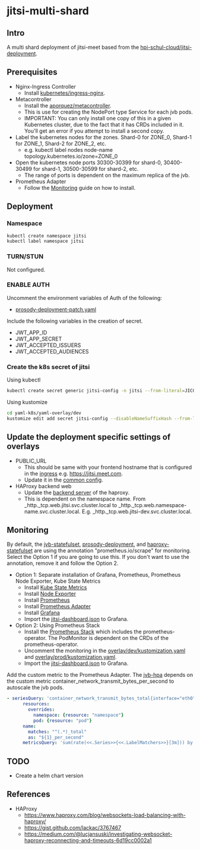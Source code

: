 # jitsi-multi-shard

## Intro
A multi shard deployment of jitsi-meet based from the [hpi-schul-cloud/jitsi-deployment](https://github.com/hpi-schul-cloud/jitsi-deployment).

## Prerequisites
- Nginx-Ingress Controller
    - Install [kubernetes/ingress-nginx](https://kubernetes.github.io/ingress-nginx/deploy/#using-helm).
- Metacontroller
    - Install the [aporquez/metacontroller](https://github.com/aporquez/metacontroller).
    - This is use for creating the NodePort type Service for each jvb pods.
    - IMPORTANT: You can only install one copy of this in a given Kubernetes cluster, due to the fact that it has CRDs included in it. You'll get an error if you attempt to install a second copy.
- Label the kubernetes nodes for the zones. Shard-0 for ZONE_0, Shard-1 for ZONE_1, Shard-2 for ZONE_2, etc.
    - e.g. kubectl label nodes node-name topology.kubernetes.io/zone=ZONE_0
- Open the kubernetes node ports 30300-30399 for shard-0, 30400-30499 for shard-1, 30500-30599 for shard-2, etc.
    - The range of ports is dependent on the maximum replica of the jvb.
- Prometheus Adapter
    - Follow the [Monitoring](##Monitoring) guide on how to install.

## Deployment
### Namespace
```bash
kubectl create namespace jitsi
kubectl label namespace jitsi
```

### TURN/STUN
Not configured.

### ENABLE AUTH
Uncomment the environment variables of Auth of the following:
- [prosody-deployment-patch.yaml](yaml-k8s/yaml-overlay/dev/jitsi-base/prosody-deployment-patch.yaml)

Include the following variables in the creation of secret.
- JWT_APP_ID
- JWT_APP_SECRET
- JWT_ACCEPTED_ISSUERS
- JWT_ACCEPTED_AUDIENCES

### Create the k8s secret of jitsi
Using kubectl
```bash
kubectl create secret generic jitsi-config -n jitsi --from-literal=JICOFO_COMPONENT_SECRET=replace --from-literal=JICOFO_AUTH_PASSWORD=replace --from-literal=JVB_AUTH_PASSWORD=replace
```
Using kustomize
```bash
cd yaml-k8s/yaml-overlay/dev
kustomize edit add secret jitsi-config --disableNameSuffixHash --from-literal=JICOFO_COMPONENT_SECRET=replace --from-literal=JICOFO_AUTH_PASSWORD=replace --from-literal=JVB_AUTH_PASSWORD=replace
```

## Update the deployment specific settings of overlays
- PUBLIC_URL
    - This should be same with your frontend hostname that is configured in the [ingress](yaml-k8s/yaml-overlay/dev/loadbalancer/haproxy-ingress-patch.yaml) e.g. https://jitsi.meet.com.
    - Update it in the [common config](yaml-k8s/yaml-overlay/dev/config/common-configmap-patch.yaml).
- HAProxy backend web
    - Update the [backend server](yaml-k8s\yaml-overlay\dev\loadbalancer\haproxy-configmap-patch.yaml) of the haproxy.
    - This is dependent on the namespace name. From _http._tcp.web.jitsi.svc.cluster.local to _http._tcp.web.namespace-name.svc.cluster.local. E.g. _http._tcp.web.jitsi-dev.svc.cluster.local.

## Monitoring
By default, the [jvb-statefulset](yaml-k8s/yaml-base/shard/jvb/jvb-statefulset.yaml), [prosody-deployment](yaml-k8s/yaml-base/shard/prosody-deployment.yaml), and [haproxy-statefulset](yaml-k8s/yaml-base/loadbalancer/haproxy-statefulset.yaml) are using the annotation "prometheus.io/scrape" for monitoring. Select the Option 1 if you are going to use this. If you don't want to use the annotation, remove it and follow the Option 2.
- Option 1: Separate installation of Grafana, Prometheus, Prometheus Node Exporter, Kube State Metrics
    - Install [Kube State Metrics](https://github.com/kubernetes/kube-state-metrics/tree/master/charts/kube-state-metrics)
    - Install [Node Exporter](https://github.com/prometheus-community/helm-charts/tree/main/charts/prometheus-node-exporter)
    - Install [Prometheus](https://github.com/prometheus-community/helm-charts/tree/main/charts/prometheus)
    - Install [Prometheus Adapter](https://github.com/prometheus-community/helm-charts/tree/main/charts/prometheus-adapter)
    - Install [Grafana](https://github.com/grafana/helm-charts)
    - Import the [jitsi-dashboard.json](yaml-k8s/yaml-base/monitoring/jitsi-dashboard.json) to Grafana.
- Option 2: Using Prometheus Stack
    - Install the [Prometheus Stack](https://github.com/prometheus-community/helm-charts/tree/main/charts/kube-prometheus-stack) which includes the prometheus-operator. The PodMonitor is dependent on the CRDs of the prometheus-operator.
    - Uncomment the monitoring in the [overlay/dev/kustomization.yaml](yaml-k8s/yaml-overlay/dev/kustomization.yaml)  and [overlay/prod/kustomization.yaml](yaml-k8s/yaml-overlay/prod/kustomization.yaml).
    - Import the [jitsi-dashboard.json](yaml-k8s/yaml-base/monitoring/jitsi-dashboard.json) to Grafana.

Add the custom metric to the Prometheus Adapter. The [jvb-hpa](yaml-k8s/yaml-base/shard/jvb/jvb-hpa.yaml) depends on the custom metric container_network_transmit_bytes_per_second to autoscale the jvb pods.
```yaml
- seriesQuery: 'container_network_transmit_bytes_total{interface="eth0"}'
      resources:
        overrides:
          namespace: {resource: "namespace"}
          pod: {resource: "pod"}
      name:
        matches: "^(.*)_total"
        as: "${1}_per_second"
      metricsQuery: 'sum(rate(<<.Series>>{<<.LabelMatchers>>}[3m])) by (<<.GroupBy>>)'
```

## TODO
- Create a helm chart version

## References
- HAProxy
    - https://www.haproxy.com/blog/websockets-load-balancing-with-haproxy/
    - https://gist.github.com/lackac/3767467
    - https://medium.com/@lucjansuski/investigating-websocket-haproxy-reconnecting-and-timeouts-6d19cc0002a1
